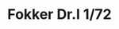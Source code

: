 ---
title: "Fokker Dr.I  1/72"
price: 1400.00 
desc: "PROFIPACK, Fokker Dr.I  1/72, razmera: 1/72"
img_path: "/assets/img/7039.jpg"
brand: AMMO
available: true
special_offer: false
new: false
soon: false
cat: "Plasticne-Makete"
subcat: "PM-EDUARD"
subsubcat: ""
sifra: "7039"
---